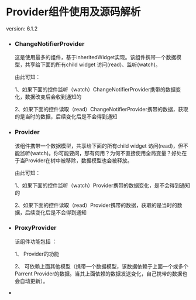 # Provider组件使用及源码解析

version: 6.1.2

- ### ChangeNotifierProvider

  这是使用最多的组件，基于inheritedWidget实现。该组件携带一个数据模型，共享给下面的所有child widget 访问(read)、监听(watch)。

  由此可知：

  1、如果下面的控件监听（watch）ChangeNotifierProvider携带的数据变化，数据改变后会收到通知的

  2、如果下面的控件读取（read）ChangeNotifierProvider携带的数据，获取的是当时的数据，后续变化后是不会得到通知

- ### Provider

  该组件携带一个数据模型，共享给下面的所有child widget 访问(read)，但不能监听(watch)。你可能要问，那有何用？为何不直接使用全局变量？好处在于当Provider在树中被移除，数据模型也会被释放。

  由此可知：

  1、如果下面的控件监听（watch）Provider携带的数据变化，是不会得到通知的

  2、如果下面的控件读取（read）Provider携带的数据，获取的是当时的数据，后续变化后是不会得到通知

- ### ProxyProvider

  该组件功能包括 ：

  1、 Provider的功能  

  2、 可依赖上面其他模型（携带一个数据模型，该数据依赖于上面一个或多个Parrent Provider的数据。当其上面依赖的数据发送变化，自己携带的数据也会自动更新）。

  

- 

### 